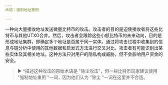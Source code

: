 ```yaml
---
术语：强制地址重用

---
```

一种向大量接收地址发送微量比特币的攻击。攻击者的目的是迫使接收者将这些比特币与其他UTXO合并。然后，攻击者会跟踪这些小额比特币的未来动向，目的是形成地址集群，即确定多个地址是否属于同一实体。通过将攻击过程中收集到的信息与链分析中使用的其他数据和启发式方法进行交叉对比，攻击者有可能识别出某些实体及其相关地址。这种方法只对用户的隐私构成威胁，但不会影响用户资金的安全。

> ► *描述这种攻击的原始术语是 "除尘攻击"，但一些比特币玩家建议使用 "强制地址重用 "一词，因为他们认为 "除尘 "一词在这里并不合适。